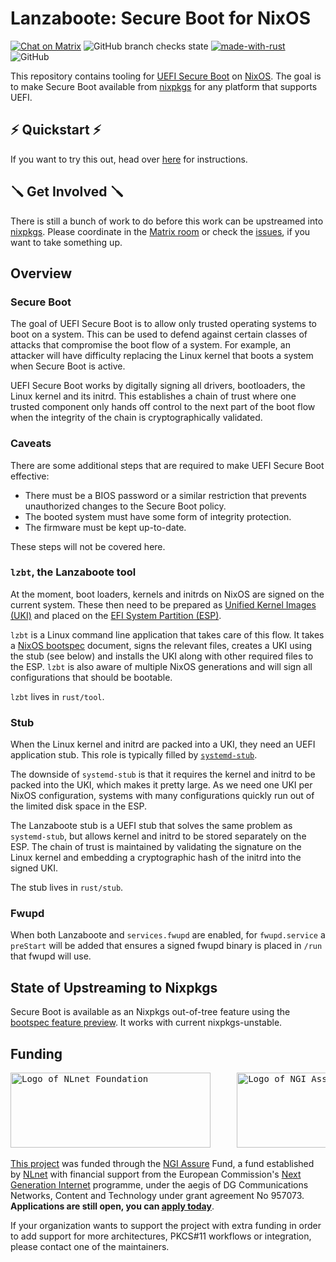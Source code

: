 # Lanzaboote: Secure Boot for NixOS

[![Chat on Matrix](https://matrix.to/img/matrix-badge.svg)](https://matrix.to/#/#nixos-secure-boot:ukvly.org)
![GitHub branch checks state](https://img.shields.io/github/checks-status/blitz/lanzaboote/master)
[![made-with-rust](https://img.shields.io/badge/Made%20with-Rust-1f425f.svg)](https://www.rust-lang.org/)
![GitHub](https://img.shields.io/github/license/blitz/lanzaboote)

This repository contains tooling for [UEFI Secure
Boot](https://en.wikipedia.org/wiki/UEFI#Secure_Boot) on
[NixOS](https://nixos.org/). The goal is to make Secure Boot available
from [nixpkgs](https://github.com/NixOS/nixpkgs) for any platform that
supports UEFI.

## ⚡ Quickstart ⚡

If you want to try this out, head over [here](./docs/QUICK_START.md) for
instructions.

## 🪛 Get Involved 🪛

There is still a bunch of work to do before this work can be
upstreamed into [nixpkgs](https://github.com/NixOS/nixpkgs). Please
coordinate in the [Matrix
room](https://matrix.to/#/#nixos-secure-boot:ukvly.org) or check the
[issues](https://github.com/nix-community/lanzaboote/issues), if you
want to take something up.

## Overview

### Secure Boot

The goal of UEFI Secure Boot is to allow only trusted operating
systems to boot on a system. This can be used to defend against
certain classes of attacks that compromise the boot flow of a
system. For example, an attacker will have difficulty replacing the
Linux kernel that boots a system when Secure Boot is active.

UEFI Secure Boot works by digitally signing all drivers, bootloaders,
the Linux kernel and its initrd. This establishes a chain of trust
where one trusted component only hands off control to the next part of
the boot flow when the integrity of the chain is cryptographically
validated.

### Caveats

There are some additional steps that are required to make UEFI Secure
Boot effective:

- There must be a BIOS password or a similar restriction that prevents
  unauthorized changes to the Secure Boot policy.
- The booted system must have some form of integrity protection.
- The firmware must be kept up-to-date.

These steps will not be covered here.

### `lzbt`, the Lanzaboote tool

At the moment, boot loaders, kernels and initrds on NixOS are signed
on the current system. These then need to be prepared as [Unified
Kernel Images
(UKI)](https://uapi-group.org/specifications/specs/boot_loader_specification/#type-2-efi-unified-kernel-images) and placed on the [EFI System Partition (ESP)](https://en.wikipedia.org/wiki/EFI_system_partition).

`lzbt` is a Linux command line application that takes care of
this flow. It takes a [NixOS
bootspec](https://github.com/NixOS/rfcs/pull/125) document, signs the
relevant files, creates a UKI using the stub (see below) and
installs the UKI along with other required files to the
ESP. `lzbt` is also aware of multiple NixOS generations and will
sign all configurations that should be bootable.

`lzbt` lives in `rust/tool`.

### Stub

When the Linux kernel and initrd are packed into a UKI, they need an
UEFI application stub. This role is typically filled by
[`systemd-stub`](https://www.freedesktop.org/software/systemd/man/systemd-stub.html).

The downside of `systemd-stub` is that it requires the kernel and
initrd to be packed into the UKI, which makes it pretty large. As we
need one UKI per NixOS configuration, systems with many configurations
quickly run out of the limited disk space in the ESP.

The Lanzaboote stub is a UEFI stub that solves the same problem as
`systemd-stub`, but allows kernel and initrd to be stored separately
on the ESP. The chain of trust is maintained by validating the
signature on the Linux kernel and embedding a cryptographic hash of
the initrd into the signed UKI.

The stub lives in `rust/stub`.

### Fwupd

When both Lanzaboote and `services.fwupd` are enabled, for
`fwupd.service` a `preStart` will be added that ensures a signed fwupd
binary is placed in `/run` that fwupd will use.

## State of Upstreaming to Nixpkgs

Secure Boot is available as an Nixpkgs out-of-tree feature using the
[bootspec feature preview](https://github.com/NixOS/rfcs/pull/125). It
works with current nixpkgs-unstable.

## Funding

<pre><img alt="Logo of NLnet Foundation" src="https://nlnet.nl/logo/banner-bw.svg" width="320px" height="120px" />     <img alt="Logo of NGI Assure" src="https://nlnet.nl/image/logos/NGIAssure_tag_black_mono.svg" width="320px" height="120px" /></pre>

[This project](https://nlnet.nl/project/NixOS-UEFI/) was funded through the [NGI Assure](https://nlnet.nl/assure) Fund, a fund established by [NLnet](https://nlnet.nl/) with financial support from the European Commission's [Next Generation Internet](https://ngi.eu/) programme, under the aegis of DG Communications Networks, Content and Technology under grant agreement No 957073. **Applications are still open, you can [apply today](https://nlnet.nl/propose)**.

If your organization wants to support the project with extra funding in order to add support for more architectures, PKCS#11 workflows or integration, please contact one of the maintainers.
